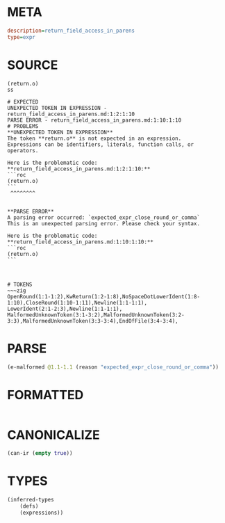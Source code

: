 # META
~~~ini
description=return_field_access_in_parens
type=expr
~~~
# SOURCE
~~~roc
(return.o)
ss
~~~
~~~
# EXPECTED
UNEXPECTED TOKEN IN EXPRESSION - return_field_access_in_parens.md:1:2:1:10
PARSE ERROR - return_field_access_in_parens.md:1:10:1:10
# PROBLEMS
**UNEXPECTED TOKEN IN EXPRESSION**
The token **return.o** is not expected in an expression.
Expressions can be identifiers, literals, function calls, or operators.

Here is the problematic code:
**return_field_access_in_parens.md:1:2:1:10:**
```roc
(return.o)
```
 ^^^^^^^^


**PARSE ERROR**
A parsing error occurred: `expected_expr_close_round_or_comma`
This is an unexpected parsing error. Please check your syntax.

Here is the problematic code:
**return_field_access_in_parens.md:1:10:1:10:**
```roc
(return.o)
```
         


# TOKENS
~~~zig
OpenRound(1:1-1:2),KwReturn(1:2-1:8),NoSpaceDotLowerIdent(1:8-1:10),CloseRound(1:10-1:11),Newline(1:1-1:1),
LowerIdent(2:1-2:3),Newline(1:1-1:1),
MalformedUnknownToken(3:1-3:2),MalformedUnknownToken(3:2-3:3),MalformedUnknownToken(3:3-3:4),EndOfFile(3:4-3:4),
~~~
# PARSE
~~~clojure
(e-malformed @1.1-1.1 (reason "expected_expr_close_round_or_comma"))
~~~
# FORMATTED
~~~roc

~~~
# CANONICALIZE
~~~clojure
(can-ir (empty true))
~~~
# TYPES
~~~clojure
(inferred-types
	(defs)
	(expressions))
~~~
